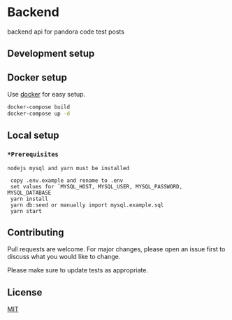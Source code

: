 # Backend

backend api for pandora code test posts

## Development setup

## Docker setup

Use [docker](https://www.docker.com/products/docker-desktop/) for easy setup.

```bash
docker-compose build
docker-compose up -d
```

## Local setup

### `*Prerequisites`

`nodejs mysql and yarn must be installed`

```
 copy .env.example and rename to .env
 set values for `MYSQL_HOST, MYSQL_USER, MYSQL_PASSWORD, MYSQL_DATABASE
 yarn install
 yarn db:seed or manually import mysql.example.sql
 yarn start
```

## Contributing

Pull requests are welcome. For major changes, please open an issue first
to discuss what you would like to change.

Please make sure to update tests as appropriate.

## License

[MIT](https://choosealicense.com/licenses/mit/)
